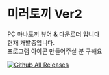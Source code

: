 <h1>미러토끼 Ver2</h1>
PC 마나토끼 뷰어 & 다운로더 입니다<br>
현재 개발중입니다.<br>
프로그램 아이콘 만들어주실 분 구해요<br>

[![Github All Releases](https://img.shields.io/github/downloads/HVBattleCruiser/MirrortokiVer2/total.svg)]()
